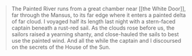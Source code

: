 > The Painted River runs from a great chamber near [[the White Door]], far through the Mansus, to its far edge where it enters a painted delta of far cloud. I voyaged half its length last night with a stern-faced captain beneath a rust-red sail. As the clouds rose before us, the sailors raised a yearning shanty, and close-hauled the sails to best use the painted wind. And all the while the captain and I discoursed on the secrets of the House of the Sun.